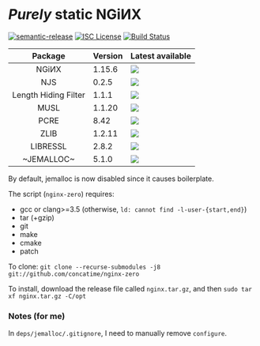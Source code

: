 # _Purely_ static NGiИX
[![semantic-release](https://img.shields.io/badge/%20%20%F0%9F%93%A6%F0%9F%9A%80-semantic--release-e10079.svg?longCache=true&style=flat-square)](//github.com/semantic-release/semantic-release)
[![ISC License](https://img.shields.io/badge/license-ISC-brightgreen.svg?longCache=true&style=flat-square)](//www.isc.org/downloads/software-support-policy/isc-license/)
[![Build Status](https://travis-ci.org/concatime/nginx-zero.svg?branch=master)](//travis-ci.org/concatime/nginx-zero)

Package | Version | Latest available
:------:|---------|-
NGiИX                | 1.15.6  | [![](https://repology.org/badge/latest-versions/nginx.svg)](//nginx.org/en/CHANGES)
NJS                  | 0.2.5   | [![](https://repology.org/badge/latest-versions/nginx-mod-njs.svg)](//nginx.org/en/docs/njs/changes.html)
Length Hiding Filter | 1.1.1   | [![](https://img.shields.io/github/release/nulab/nginx-length-hiding-filter-module.svg?maxAge=2592000)](//github.com/nulab/nginx-length-hiding-filter-module/releases)
MUSL                 | 1.1.20  | [![](https://repology.org/badge/latest-versions/musl.svg)](//git.musl-libc.org/cgit/musl/tree/WHATSNEW)
PCRE                 | 8.42    | [![](https://repology.org/badge/latest-versions/pcre.svg)](//pcre.org/original/changelog.txt)
ZLIB                 | 1.2.11  | [![](https://repology.org/badge/latest-versions/zlib.svg)](//zlib.net/ChangeLog.txt)
LIBRESSL             | 2.8.2   | [![](https://repology.org/badge/latest-versions/libressl.svg)](//raw.githubusercontent.com/libressl-portable/portable/master/ChangeLog)
~JEMALLOC~           | 5.1.0   | [![](https://repology.org/badge/latest-versions/jemalloc.svg)](//raw.githubusercontent.com/aerospike/jemalloc/master/ChangeLog)

By default, jemalloc is now disabled since it causes boilerplate.

The script (`nginx-zero`) requires:
 - gcc or clang>=3.5 (otherwise, `ld: cannot find -l-user-{start,end}`)
 - tar (+gzip)
 - git
 - make
 - cmake
 - patch

To clone:
`git clone --recurse-submodules -j8 git://github.com/concatime/nginx-zero`

To install, download the release file called `nginx.tar.gz`, and then
`sudo tar xf nginx.tar.gz -C/opt`

### Notes (for me)
In `deps/jemalloc/.gitignore`, I need to manually remove `configure`.
